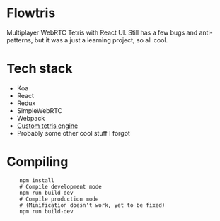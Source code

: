 # Flowtris
Multiplayer WebRTC Tetris with React UI. Still has a few bugs and anti-patterns, but it was a just a learning project, so all cool.

# Tech stack  
* Koa
* React
* Redux
* SimpleWebRTC
* Webpack
* [Custom tetris engine](https://github.com/kshaa/tetris-engine)
* Probably some other cool stuff I forgot

# Compiling
```
    npm install
    # Compile development mode
    npm run build-dev
    # Compile production mode
    # (Minification doesn't work, yet to be fixed)
    npm run build-dev
```
